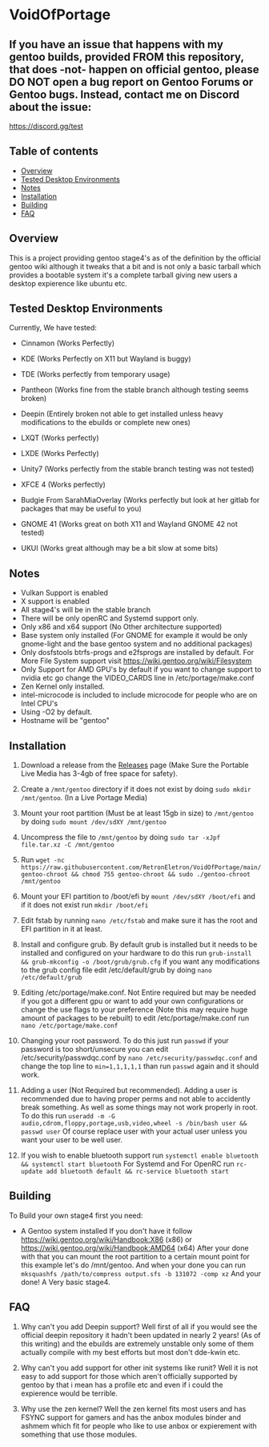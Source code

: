 # VoidOfPortage

## If you have an issue that happens with my gentoo builds, provided FROM this repository, that does -not- happen on official gentoo, please DO NOT open a bug report on Gentoo Forums or Gentoo bugs. Instead, contact me on Discord about the issue:

https://discord.gg/test

## Table of contents
- [Overview](#overview)
- [Tested Desktop Environments](#Tested-Desktop-Environments)
- [Notes](#notes)
- [Installation](#installation)
- [Building](#building)
- [FAQ](#faq)


## Overview
This is a project providing gentoo stage4's as of the definition by the official gentoo wiki although it tweaks that a bit and is not only a basic tarball which provides a bootable system it's a complete tarball giving new users a desktop expierence like ubuntu etc.

## Tested Desktop Environments

Currently, We have tested:

- Cinnamon (Works Perfectly)

- KDE (Works Perfectly on X11 but Wayland is buggy)

- TDE (Works perfectly from temporary usage)

- Pantheon (Works fine from the stable branch although testing seems broken)

- Deepin (Entirely broken not able to get installed unless heavy modifications to the ebuilds or complete new ones)

- LXQT (Works perfectly)

- LXDE (Works Perfectly)

- Unity7 (Works perfectly from the stable branch testing was not tested)

- XFCE 4 (Works perfectly)

- Budgie From SarahMiaOverlay (Works perfectly but look at her gitlab for packages that may be useful to you)

- GNOME 41 (Works great on both X11 and Wayland GNOME 42 not tested)

- UKUI (Works great although may be a bit slow at some bits)

## Notes
- Vulkan Support is enabled
- X support is enabled
- All stage4's will be in the stable branch 
- There will be only openRC and Systemd support only.
- Only x86 and x64 support (No Other architecture supported)
- Base system only installed (For GNOME for example it would be only gnome-light and the base gentoo system and no additional packages)
- Only dosfstools btrfs-progs and e2fsprogs are installed by default. For More File System support visit https://wiki.gentoo.org/wiki/Filesystem 
- Only Support for AMD GPU's by default if you want to change support to nvidia etc go change the VIDEO_CARDS line in /etc/portage/make.conf
- Zen Kernel only installed.
- intel-microcode is included to include microcode for people who are on Intel CPU's
- Using -O2 by default.
- Hostname will be "gentoo"

## Installation

1. Download a release from the [Releases](https://github.com/RetronEletron/VoidOfPortage/releases) page (Make Sure the Portable Live Media has 3-4gb of free space for safety).

2. Create a `/mnt/gentoo` directory if it does not exist by doing `sudo mkdir /mnt/gentoo`. (In a Live Portage Media)

3. Mount your root partition (Must be at least 15gb in size) to `/mnt/gentoo` by doing `sudo mount /dev/sdXY /mnt/gentoo`

4. Uncompress the file to `/mnt/gentoo` by doing `sudo tar -xJpf file.tar.xz -C /mnt/gentoo` 

5. Run `wget -nc https://raw.githubusercontent.com/RetronEletron/VoidOfPortage/main/gentoo-chroot && chmod 755 gentoo-chroot && sudo ./gentoo-chroot /mnt/gentoo`

6. Mount your EFI partition to /boot/efi by `mount /dev/sdXY /boot/efi` and if it does not exist run `mkdir /boot/efi`

7. Edit fstab by running `nano /etc/fstab` and make sure it has the root and EFI partition in it at least.

8. Install and configure grub. By default grub is installed but it needs to be installed and configured on your hardware to do this run `grub-install && grub-mkconfig -o /boot/grub/grub.cfg` if you want any modifications to the grub config file edit /etc/default/grub by doing `nano /etc/default/grub`

9. Editing /etc/portage/make.conf. Not Entire required but may be needed if you got a different gpu or want to add your own configurations or change the use flags to your preference (Note this may require huge amount of packages to be rebuilt) to edit /etc/portage/make.conf run `nano /etc/portage/make.conf`

10. Changing your root password. To do this just run `passwd` if your password is too short/unsecure you can edit /etc/security/passwdqc.conf by `nano /etc/security/passwdqc.conf` and change the top line to `min=1,1,1,1,1` than run `passwd` again and it should work.

11. Adding a user (Not Required but recommended). Adding a user is recommended due to having proper perms and not able to accidently break something. As well as some things may not work properly in root. To do this run `useradd -m -G audio,cdrom,floppy,portage,usb,video,wheel -s /bin/bash user && passwd user` Of course replace user with your actual user unless you want your user to be well user.

12. If you wish to enable bluetooth support run `systemctl enable bluetooth && systemctl start bluetooth` For Systemd and For OpenRC run `rc-update add bluetooth default && rc-service bluetooth start`

## Building

To Build your own stage4 first you need:
- A Gentoo system installed
If you don't have it follow https://wiki.gentoo.org/wiki/Handbook:X86 (x86) or https://wiki.gentoo.org/wiki/Handbook:AMD64 (x64)
After your done with that you can mount the root partition to a certain mount point for this example let's do /mnt/gentoo.
And when your done you can run `mksquashfs /path/to/compress output.sfs -b 131072 -comp xz` And your done! A Very basic stage4.

## FAQ
1. Why can't you add Deepin support? Well first of all if you would see the official deepin repository it hadn't been updated in nearly 2 years! (As of this writing) and the ebuilds are extremely unstable only some of them actually compile with my best efforts but most don't dde-kwin etc.
 
2. Why can't you add support for other init systems like runit? Well it is not easy to add support for those which aren't officially supported by gentoo by that i mean has a profile etc and even if i could the expierence would be terrible.

3. Why use the zen kernel? Well the zen kernel fits most users and has FSYNC support for gamers and has the anbox modules binder and ashmem which fit for people who like to use anbox or expierement with something that use those modules.
